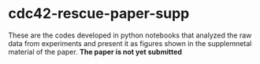 # cdc42-rescue-paper-supp
These are the codes developed in python notebooks that analyzed the raw data from experiments and present it as figures shown
in the supplemnetal material of the paper. 
**The paper is not yet submitted**
